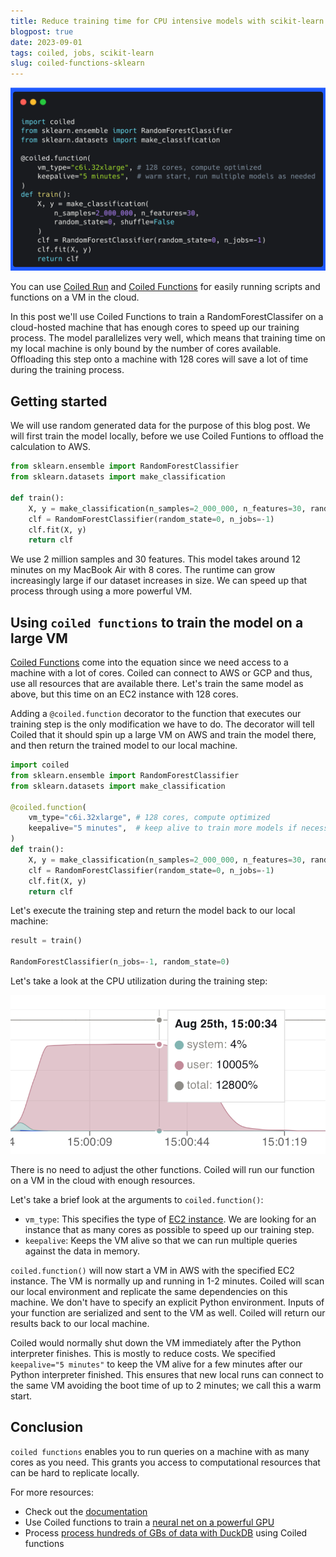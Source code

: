 ```yaml
---
title: Reduce training time for CPU intensive models with scikit-learn and Coiled Functions
blogpost: true
date: 2023-09-01
tags: coiled, jobs, scikit-learn
slug: coiled-functions-sklearn
---
```


![](../images/coiled_run/coiled-functions-scikit-learn-snippet.png)


You can use [Coiled Run](https://docs.coiled.io/user_guide/labs/run.html)
and [Coiled Functions](https://docs.coiled.io/user_guide/labs/functions.html)
for easily running scripts and functions on a VM in the cloud.

In this post we'll use Coiled Functions to train a RandomForestClassifer on a cloud-hosted
machine that has enough cores to speed up our training process. The model parallelizes very well,
which means that training time on my local machine is only bound by the number of cores available.
Offloading this step onto a machine with 128 cores will save a lot of time during the training
process.

## Getting started

We will use random generated data for the purpose of this blog post. We will first train the model
locally, before we use Coiled Funtions to offload the calculation to AWS.

```python
from sklearn.ensemble import RandomForestClassifier
from sklearn.datasets import make_classification

def train():
    X, y = make_classification(n_samples=2_000_000, n_features=30, random_state=0, shuffle=False)
    clf = RandomForestClassifier(random_state=0, n_jobs=-1)
    clf.fit(X, y)
    return clf

```

We use 2 million samples and 30 features. This model takes around 12 minutes on my MacBook Air with
8 cores. The runtime can grow increasingly large if our dataset increases in size. We can speed up
that process through using a more powerful VM.

## Using ``coiled functions`` to train the model on a large VM

[Coiled Functions](https://docs.coiled.io/user_guide/labs/run.html) come into the equation since we need access to a machine with a lot of cores. 
Coiled can connect to AWS or GCP and thus, use all resources that are available there.
Let's train the same model as above, but this time on an EC2 instance with 128 cores.

Adding a ``@coiled.function`` decorator to the function that executes our training step is the only
modification we have to do. The decorator will tell Coiled that it should spin up a large VM on 
AWS and train the model there, and then return the trained model to our local machine.

```python
import coiled
from sklearn.ensemble import RandomForestClassifier
from sklearn.datasets import make_classification

@coiled.function(
    vm_type="c6i.32xlarge", # 128 cores, compute optimized
    keepalive="5 minutes",  # keep alive to train more models if necessary
)
def train():
    X, y = make_classification(n_samples=2_000_000, n_features=30, random_state=0, shuffle=False)
    clf = RandomForestClassifier(random_state=0, n_jobs=-1)
    clf.fit(X, y)
    return clf
```

Let's execute the training step and return the model back to our local machine:

```python
result = train()

RandomForestClassifier(n_jobs=-1, random_state=0)
```

Let's take a look at the CPU utilization during the training step:

![](../images/coiled_run/coiled-functions-scikit-learn.png)

There is no need to adjust the other functions. Coiled will run our function on a VM in the cloud with
enough resources.

Let's take a brief look at the arguments to ``coiled.function()``:

- ``vm_type``: This specifies the type of [EC2 instance](https://aws.amazon.com/ec2/instance-types/).
  We are looking for an instance that as many cores as possible to speed up our training step.
- ``keepalive``: Keeps the VM alive so that we can run multiple queries against the data in memory.

``coiled.function()`` will now start a VM in AWS with the specified EC2 instance. The VM is normally up
and running in 1-2 minutes. Coiled will scan our local environment and replicate the same 
dependencies on this machine. We don't have to specify an explicit Python environment. Inputs of 
your function are serialized and sent to the VM
as well. Coiled will return our results back to our local machine.

Coiled would normally shut down the VM immediately after the Python interpreter finishes. This is mostly to
reduce costs. We specified
``keepalive="5 minutes"`` to keep the VM alive for a few minutes after our Python interpreter
finished. This ensures that new local runs can connect to the same VM avoiding
the boot time of up to 2 minutes; we call this a warm start.

## Conclusion

``coiled functions`` enables you to run queries on a machine with as many cores as you need.
This grants you access to computational resources that can be hard to replicate locally.

For more resources:
- Check out the [documentation](https://docs.coiled.io/user_guide/labs/functions.html)
- Use Coiled functions to train a [neural net on a powerful GPU](https://medium.com/coiled-hq/how-to-train-a-neural-network-on-a-gpu-in-the-cloud-with-coiled-functions-40fa9aca723b)
- Process [process hundreds of GBs of data with DuckDB](https://medium.com/coiled-hq/process-hundreds-of-gb-of-data-with-coiled-functions-and-duckdb-4b7df2f84d2f) using Coiled functions
